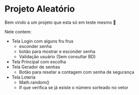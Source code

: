 # Projeto Aleatório

Bem vindo a um projeto que esta só em teste mesmo :tada:

Nele contem:

- Tela Login com alguns fru frus
  - esconder senha
  - botão para mostrar e esconder senha
  - Validação usuário (Sem consultar BD)
- Tela Principal com escolha
- Tela Gerador de senhas
  - Botão para resetar a contagem com senha de segurança
- Tela Loteria 
  - Math.random() 
  - If que verifica se já existe o número sorteado no vetor

